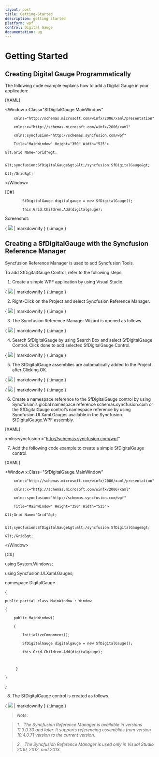 ```yaml
---
layout: post
title: Getting-Started
description: getting started 
platform: wpf
control: Digital Gauge 
documentation: ug
---
```


# Getting Started 

## Creating Digital Gauge Programmatically

The following code example explains how to add a Digital Gauge in your application:



[XAML]

<Window x:Class="SfDigitalGauge.MainWindow"

        xmlns="http://schemas.microsoft.com/winfx/2006/xaml/presentation"

        xmlns:x="http://schemas.microsoft.com/winfx/2006/xaml"

        xmlns:syncfusion="http://schemas.syncfusion.com/wpf"

        Title="MainWindow" Height="350" Width="525">

    &lt;Grid Name="Grid"&gt;

        &lt;syncfusion:SfDigitalGauge&gt;&lt;/syncfusion:SfDigitalGauge&gt;

    &lt;/Grid&gt;

&lt;/Window&gt;





[C#]

            SfDigitalGauge digitalgauge = new SfDigitalGauge();

            this.Grid.Children.Add(digitalgauge);





Screenshot:



{ ![](Getting-Started_images/Getting-Started_img1.png) | markdownify }
{:.image }


## Creating a SfDigitalGauge with the Syncfusion Reference Manager

Syncfusion Reference Manager is used to add Syncfusion Tools.

To add SfDigitalGauge Control, refer to the following steps:

1. Create a simple WPF application by using Visual Studio.



{ ![](Getting-Started_images/Getting-Started_img2.png) | markdownify }
{:.image }


2. Right-Click on the Project and select Syncfusion Reference Manager.



{ ![](Getting-Started_images/Getting-Started_img3.png) | markdownify }
{:.image }


3. The Syncfusion Reference Manager Wizard is opened as follows.



{ ![](Getting-Started_images/Getting-Started_img4.png) | markdownify }
{:.image }


4. Search SfDigitalGauge by using Search Box and select SfDigitalGauge Control.  Click done to add selected SfDigitalGauge Control.



{ ![](Getting-Started_images/Getting-Started_img5.png) | markdownify }
{:.image }


5. The SfDigitalGauge  assemblies are automatically added to the Project after Clicking OK.



{ ![](Getting-Started_images/Getting-Started_img6.png) | markdownify }
{:.image }




{ ![](Getting-Started_images/Getting-Started_img7.png) | markdownify }
{:.image }




6. Create a namespace reference to the SfDigitalGauge control by using Syncfusion’s global namespace reference schemas.syncfusion.com or the SfDigitalGauge control’s namespace reference by using Syncfusion.UI.Xaml.Gauges available in the Syncfusion. SfDigitalGauge.WPF assembly.



[XAML]

xmlns:syncfusion ="http://schemas.syncfusion.com/wpf" 





7. Add the following code example to create a simple SfDigitalGauge control.



[XAML]

<Window x:Class="SfDigitalGauge.MainWindow"

        xmlns="http://schemas.microsoft.com/winfx/2006/xaml/presentation"

        xmlns:x="http://schemas.microsoft.com/winfx/2006/xaml"

        xmlns:syncfusion="http://schemas.syncfusion.com/wpf"

        Title="MainWindow" Height="350" Width="525">

    &lt;Grid Name="Grid"&gt;

        &lt;syncfusion:SfDigitalGauge&gt;&lt;/syncfusion:SfDigitalGauge&gt;  

    &lt;/Grid&gt;

&lt;/Window&gt; 





[C#]

using System.Windows;

using Syncfusion.UI.Xaml.Gauges;

namespace  DigitalGauge

{

    public partial class MainWindow : Window

    {

        public MainWindow()

        {

            InitializeComponent();

            SfDigitalGauge digitalgauge = new SfDigitalGauge();

            this.Grid.Children.Add(digitalgauge);



         }

    }

}



8. The SfDigitalGauge control is created as follows.



{ ![](Getting-Started_images/Getting-Started_img8.png) | markdownify }
{:.image }


> _Note:_   

> _1.   The Syncfusion Reference Manager is available in versions 11.3.0.30 and later. It supports referencing assemblies from version 10.4.0.71 version to the current version._

> _2.   The Syncfusion Reference Manager is used only in Visual Studio 2010, 2012, and 2013._



